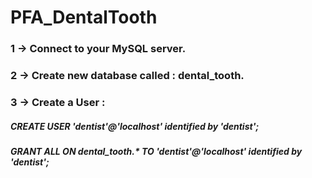 # PFA_DentalTooth

<h3> 1 -> Connect to your MySQL server. </h3>
<h3> 2 -> Create new database called : dental_tooth. </h3>
<h3> 3 -> Create a User : </h3>
                 <h5> CREATE USER 'dentist'@'localhost' identified by 'dentist'; </h5>
                 <h5> GRANT ALL ON dental_tooth.* TO 'dentist'@'localhost' identified by 'dentist';</h5>
